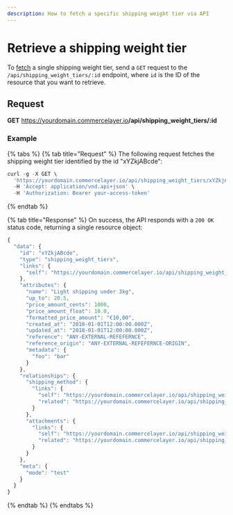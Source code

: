 ```yaml
---
description: How to fetch a specific shipping weight tier via API
---
```


# Retrieve a shipping weight tier

To <a href="https://docs.commercelayer.io/developers/fetching-resources" target="_blank">fetch</a> a single shipping weight tier, send a `GET` request to the `/api/shipping_weight_tiers/:id` endpoint, where `id` is the ID of the resource that you want to retrieve.

## Request

**GET** https://yourdomain.commercelayer.io<b>/api/shipping_weight_tiers/:id</b>

### **Example**

{% tabs %}
{% tab title="Request" %}
The following request fetches the shipping weight tier identified by the id "xYZkjABcde":

```javascript
curl -g -X GET \
  'https://yourdomain.commercelayer.io/api/shipping_weight_tiers/xYZkjABcde' \
  -H 'Accept: application/vnd.api+json' \
  -H 'Authorization: Bearer your-access-token'
```
{% endtab %}

{% tab title="Response" %}
On success, the API responds with a `200 OK` status code, returning a single resource object:

```javascript
{
  "data": {
    "id": "xYZkjABcde",
    "type": "shipping_weight_tiers",
    "links": {
      "self": "https://yourdomain.commercelayer.io/api/shipping_weight_tiers/xYZkjABcde"
    },
    "attributes": {
      "name": "Light shipping under 3kg",
      "up_to": 20.5,
      "price_amount_cents": 1000,
      "price_amount_float": 10.0,
      "formatted_price_amount": "€10,00",
      "created_at": "2018-01-01T12:00:00.000Z",
      "updated_at": "2018-01-01T12:00:00.000Z",
      "reference": "ANY-EXTERNAL-REFEFERNCE",
      "reference_origin": "ANY-EXTERNAL-REFEFERNCE-ORIGIN",
      "metadata": {
        "foo": "bar"
      }
    },
    "relationships": {
      "shipping_method": {
        "links": {
          "self": "https://yourdomain.commercelayer.io/api/shipping_weight_tiers/xYZkjABcde/relationships/shipping_method",
          "related": "https://yourdomain.commercelayer.io/api/shipping_weight_tiers/xYZkjABcde/shipping_method"
        }
      },
      "attachments": {
        "links": {
          "self": "https://yourdomain.commercelayer.io/api/shipping_weight_tiers/xYZkjABcde/relationships/attachments",
          "related": "https://yourdomain.commercelayer.io/api/shipping_weight_tiers/xYZkjABcde/attachments"
        }
      }
    },
    "meta": {
      "mode": "test"
    }
  }
}
```
{% endtab %}
{% endtabs %}

